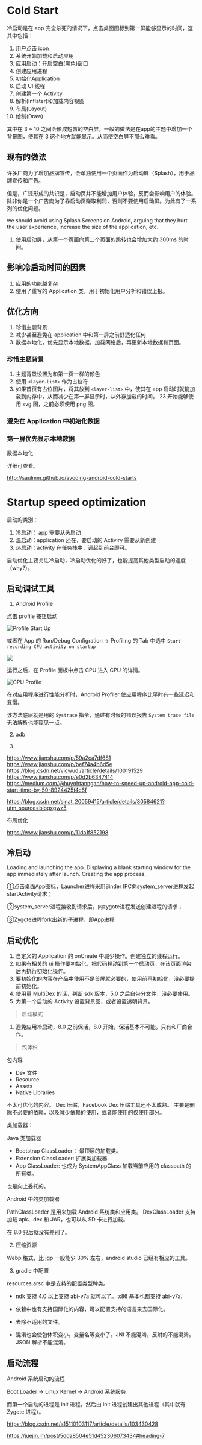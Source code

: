 # Cold Start

冷启动是在 app 完全杀死的情况下，点击桌面图标到第一屏能够显示的时间，这其中包括：

1. 用户点击 icon
2. 系统开始加载和启动应用
3. 应用启动：开启空白(黑色)窗口
4. 创建应用进程
5. 初始化Application
6. 启动 UI 线程
7. 创建第一个 Activity
8. 解析(Inflater)和加载内容视图
9. 布局(Layout)
10. 绘制(Draw)

其中在 3 ~ 10 之间会形成短暂的空白屏，一般的做法是在app的主题中增加一个背景图，使其在 3 这个地方就能显示。从而使空白屏不那么难看。

## 现有的做法

许多厂商为了增加品牌宣传，会单独使用一个页面作为启动屏（Splash），用于品牌宣传和广告。

但是，广泛形成的共识是，启动页并不能增加用户体验，反而会影响用户的体验。除非你是一个广告商为了靠启动页赚取利润，否则不要使用启动屏。为此有了一系列的优化问题。

we should avoid using Splash Screens on Android, arguing that they hurt the user experience, increase the size of the application, etc.

1. 使用启动屏，从第一个页面向第二个页面的跳转也会增加大约 300ms 的时间。


## 影响冷启动时间的因素

1. 应用的功能越复杂
2. 使用了重写的 Application 类，用于初始化用户分析和错误上报。


## 优化方向

1. 珍惜主题背景
2. 减少甚至避免在 application 中和第一屏之前舒适化任何
3. 数据本地化，优先显示本地数据，加载网络后，再更新本地数据和页面。

### 珍惜主题背景

1. 主题背景设置为和第一页一样的颜色
2. 使用 `<layer-list>` 作为占位符
3. 如果首页有占位图片，将其放到 `<layer-list>` 中，使其在 app 启动时就能加载到内存中，从而减少在第一屏显示时，从外存加载的时间。 23 开始能够使用 svg 图，之前必须使用 png 图。

### 避免在 Application 中初始化数据

### 第一屏优先显示本地数据

数据本地化

详细可查看。

http://saulmm.github.io/avoding-android-cold-starts

# Startup speed optimization

启动的类别：

1. 冷启动： app 需要从头启动
2. 温启动：application 还在，要启动的 Activiry 需要从新创建
3. 热启动：activity 在任务栈中，调起到前台即可。

启动优化主要关注冷启动，冷启动优化的好了，也能提高其他类型启动的速度（why?）。


## 启动调试工具

1. Android Profile

点击 profile 按钮启动

![Profile Start Up](images/profile_start_app.png)

或者在 App 的 Run/Debug Configration -> Profiling 的 Tab 中选中 `Start recording CPU activity on startup`

![](images/run_configurations.png)

运行之后，在 Profile 面板中点击 CPU 进入 CPU 的详情。

![CPU Profile](images/cpu_profile_detail.png)

在对应用程序进行性能分析时，Android Profiler 使应用程序比平时有一些延迟和变慢。

该方法底层就是用的 `Systrace` 指令，通过有时候的错误报告 `System trace file` 无法解析也能窥见一点。



2. adb

3.


https://www.jianshu.com/p/59a2ca7df681
https://www.jianshu.com/p/bef74a4b6d5e
https://blog.csdn.net/vicwudi/article/details/100191529
https://www.jianshu.com/p/e0d2b6347414
https://medium.com/@huynhtanngan/how-to-speed-up-android-app-cold-start-time-by-50-8924425f4c6f

https://blog.csdn.net/sinat_20059415/article/details/80584621?utm_source=blogxgwz5



布局优化

https://www.jianshu.com/p/11da1f852198


## 冷启动

Loading and launching the app.
Displaying a blank starting window for the app immediately after launch.
Creating the app process.

①点击桌面App图标，Launcher进程采用Binder IPC向system_server进程发起startActivity请求；

②system_server进程接收到请求后，向zygote进程发送创建进程的请求；

③Zygote进程fork出新的子进程，即App进程



## 启动优化

1. 自定义的 Application 的 onCreate 中减少操作。创建独立的线程运行。
2. 如果有相关的 ui 操作要初始化，把代码移动到第一个启动页，在该页面渲染后再执行初始化操作。
3. 要初始化的内容在产品中使用不是首屏就必要的，使用前再初始化，没必要提前初始化。
4. 使用量 MultiDex 的话，判断 sdk 版本，5.0 之后自带分文件，没必要使用。
5. 为第一个启动的 Activity 设置背景图，或者设置透明背景。


> 启动模式

1. 避免应用冷启动，8.0 之前保活，8.0 开始，保活基本不可能。只有和厂商合作。

> 包体积

包内容

- Dex 文件
- Resource
- Assets
- Native Libraries

不太可优化的内容。 Dex 压缩，Facebook Dex 压缩工具还不太成熟。
主要是删除不必要的依赖，以及减少依赖的使用，或者能使用的仅使用部分。

类加载器：

Java 类加载器

- Bootstrap ClassLoader： 最顶层的加载类。
- Extension ClassLoader: 扩展类加载器
- App ClassLoader: 也成为 SystemAppClass 加载当前应用的 classpath 的所有类。

也是向上委托的。

Android 中的类加载器

PathClassLoader 是用来加载 Android 系统类和应用类。
DexClassLoader 支持加载 apk、dex 和 JAR，也可以从 SD 卡进行加载。

在 8.0 只后就没有差别了。

2. 压缩资源

Webp 格式，比 jgp 一般能少 30% 左右，android studio 已经有相应的工具。

3. gradle 中配置

resources.arsc 中是支持的配置类型种类。

- ndk 支持 4.0 以上支持 abi-v7a 就可以了。 x86 基本也都支持 abi-v7a.

- 依赖中也有支持国际化的内容，可以配置支持的语言来去国际化。

- 去除不适用的文件。

- 混淆也会使包体积变小。变量名等变小了。JNI 不能混淆，反射的不能混淆。JSON 解析不能混淆。




## 启动流程

Android 系统启动的流程

Boot Loader -> Linux Kernel -> Android 系统服务

而第一个启动的进程是 init 进程，然后由 init 进程创建出其他进程（其中就有 Zygote 进程）。



https://blog.csdn.net/a15110103117/article/details/103430428

https://juejin.im/post/5dda8504e51d452306073434#heading-7
